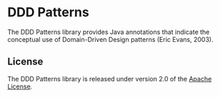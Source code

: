 # DDD Patterns

The DDD Patterns library provides Java annotations that indicate the conceptual use of Domain-Driven Design patterns (Eric Evans, 2003).

## License

The DDD Patterns library is released under version 2.0 of the [Apache License](https://www.apache.org/licenses/LICENSE-2.0).
